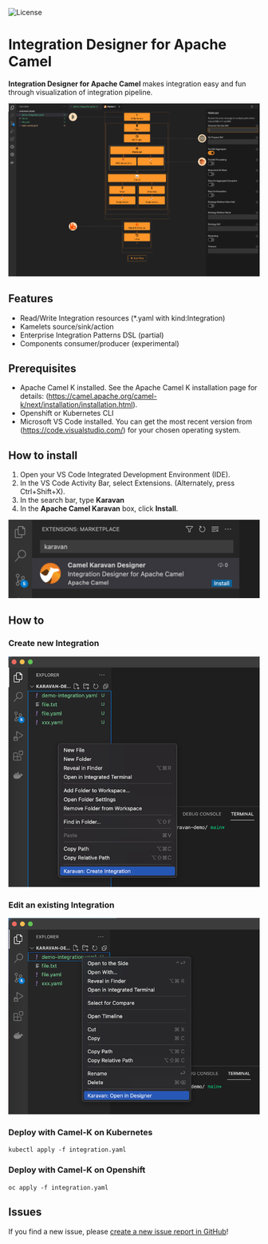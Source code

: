 ![License](https://img.shields.io/badge/License-Apache-blue.svg?style=for-the-badge&logo=apache)

# Integration Designer for Apache Camel


**Integration Designer for Apache Camel** makes integration easy and fun through visualization of integration pipeline.

![karavan-vscode](screenshots/karavan-vscode.png)

## Features

* Read/Write Integration resources (*.yaml with kind:Integration)
* Kamelets source/sink/action
* Enterprise Integration Patterns DSL (partial)
* Components consumer/producer (experimental)

## Prerequisites

* Apache Camel K installed. See the Apache Camel K installation page for details: (https://camel.apache.org/camel-k/next/installation/installation.html).
* Openshift or Kubernetes CLI
* Microsoft VS Code installed. You can get the most recent version from (https://code.visualstudio.com/) for your chosen operating system.

## How to install

1. Open your VS Code Integrated Development Environment (IDE).
2. In the VS Code Activity Bar, select Extensions. (Alternately, press Ctrl+Shift+X).
3. In the search bar, type **Karavan**
4. In the **Apache Camel Karavan** box, click **Install**.

![install](screenshots/install.png)

## How to 

### Create new Integration

![create](screenshots/create.png)

### Edit an existing Integration

![open](screenshots/open.png)

### Deploy with Camel-K on Kubernetes

```shell
kubectl apply -f integration.yaml
```

### Deploy with Camel-K on Openshift

```shell
oc apply -f integration.yaml
```

## Issues

If you find a new issue, please [create a new issue report in GitHub](https://github.com/apache/camel-karavan/issues)!
